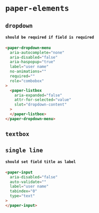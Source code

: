 # `paper-elements`

## `dropdown`

####   `should be required if field is required`

```html
<paper-dropdown-menu
  aria-autocomplete="none"
  aria-disabled="false"
  aria-haspopup="true"
  label="user name"
  no-animations=""
  required=""
  role="combobox"
>
  <paper-listbox
    aria-expanded="false"
    attr-for-selected="value"
    slot="dropdown-content"
  >
  </paper-listbox>
</paper-dropdown-menu>

```

## `textbox`

##   `single line`

####     `should set field title as label`

```html
<paper-input
  aria-disabled="false"
  auto-validate=""
  label="user name"
  tabindex="0"
  type="text"
>
</paper-input>

```

